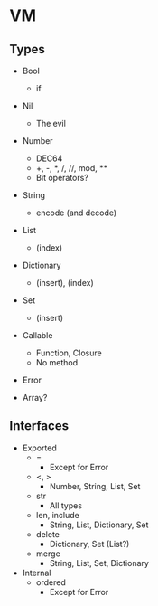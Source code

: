 # VM

## Types

- Bool
  - if
- Nil
  - The evil
- Number
  - DEC64
  - +, -, *, /, //, mod, **
  - Bit operators?
- String
  - encode (and decode)

- List
  - (index)
- Dictionary
  - (insert), (index)
- Set
  - (insert)

- Callable
  - Function, Closure
  - No method

- Error

- Array?


## Interfaces

- Exported
  - =
    - Except for Error
  - <, >
    - Number, String, List, Set
  - str
    - All types
  - len, include
    - String, List, Dictionary, Set
  - delete
    - Dictionary, Set (List?)
  - merge
    - String, List, Set, Dictionary
- Internal
  - ordered
    - Except for Error
